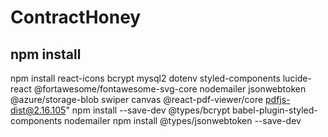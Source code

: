 # ContractHoney

## npm install
npm install react-icons bcrypt mysql2 dotenv styled-components lucide-react @fortawesome/fontawesome-svg-core nodemailer jsonwebtoken @azure/storage-blob swiper canvas @react-pdf-viewer/core pdfjs-dist@2.16.105"
npm install --save-dev @types/bcrypt babel-plugin-styled-components nodemailer
npm install @types/jsonwebtoken --save-dev 

